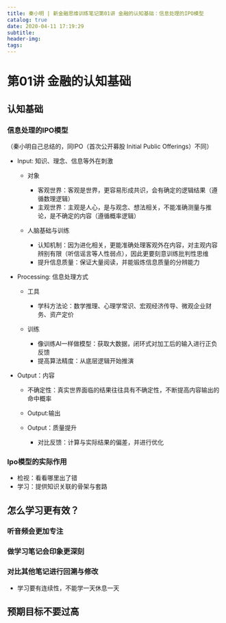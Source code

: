 ```yaml
---
title: 秦小明 | 新金融思维训练笔记第01讲 金融的认知基础：信息处理的IPO模型
catalog: true
date: 2020-04-11 17:19:29
subtitle:
header-img:
tags:
---
```


# 第01讲 金融的认知基础

## 认知基础

### 信息处理的IPO模型

（秦小明自己总结的，同IPO（首次公开募股 Initial Public Offerings）不同）

- Input: 知识、理念、信息等外在刺激

	- 对象

		- 客观世界：客观是世界，更容易形成共识，会有确定的逻辑结果（遵循数理逻辑）
		- 主观世界：主观是人心，是与观念、想法相关，不能准确测量与推论，是不确定的内容（遵循概率逻辑）

	- 人脑基础与训练

		- 认知机制：因为进化相关，更能准确处理客观外在内容，对主观内容辨别有限（听信谣言等人性弱点），因此更要刻意训练批判性思维
		- 提升信息质量：保证大量阅读，并能锻炼信息质量的分辨能力

- Processing: 信息处理方式

	- 工具

		- 学科方法论：数学推理、心理学常识、宏观经济传导、微观企业财务、资产定价

	- 训练

		- 像训练AI一样做模型：获取大数据，闭环式对加工后的输入进行正负反馈
		- 提高算法精度：从底层逻辑开始推演

- Output：内容

	- 不确定性：真实世界面临的结果往往具有不确定性，不断提高内容输出的命中概率
	- Output:输出
	- Output：质量提升

		- 对比反馈：计算与实际结果的偏差，并进行优化

### Ipo模型的实际作用

- 检视：看看哪里出了错
- 学习：提供知识关联的骨架与套路

## 怎么学习更有效？

### 听音频会更加专注

### 做学习笔记会印象更深刻

### 对比其他笔记进行回溯与修改

- 学习要有连续性，不能学一天休息一天

## 预期目标不要过高

